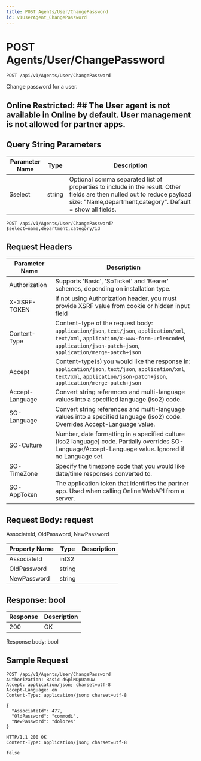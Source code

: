 ```yaml
---
title: POST Agents/User/ChangePassword
id: v1UserAgent_ChangePassword
---
```


# POST Agents/User/ChangePassword

```http
POST /api/v1/Agents/User/ChangePassword
```

Change password for a user.



## Online Restricted: ## The User agent is not available in Online by default. User management is not allowed for partner apps.





## Query String Parameters

| Parameter Name | Type |  Description |
|----------------|------|--------------|
| $select | string |  Optional comma separated list of properties to include in the result. Other fields are then nulled out to reduce payload size: "Name,department,category". Default = show all fields. |

```http
POST /api/v1/Agents/User/ChangePassword?$select=name,department,category/id
```


## Request Headers

| Parameter Name | Description |
|----------------|-------------|
| Authorization  | Supports 'Basic', 'SoTicket' and 'Bearer' schemes, depending on installation type. |
| X-XSRF-TOKEN   | If not using Authorization header, you must provide XSRF value from cookie or hidden input field |
| Content-Type | Content-type of the request body: `application/json`, `text/json`, `application/xml`, `text/xml`, `application/x-www-form-urlencoded`, `application/json-patch+json`, `application/merge-patch+json` |
| Accept         | Content-type(s) you would like the response in: `application/json`, `text/json`, `application/xml`, `text/xml`, `application/json-patch+json`, `application/merge-patch+json` |
| Accept-Language | Convert string references and multi-language values into a specified language (iso2) code. |
| SO-Language | Convert string references and multi-language values into a specified language (iso2) code. Overrides Accept-Language value. |
| SO-Culture | Number, date formatting in a specified culture (iso2 language) code. Partially overrides SO-Language/Accept-Language value. Ignored if no Language set. |
| SO-TimeZone | Specify the timezone code that you would like date/time responses converted to. |
| SO-AppToken | The application token that identifies the partner app. Used when calling Online WebAPI from a server. |

## Request Body: request  

AssociateId, OldPassword, NewPassword 

| Property Name | Type |  Description |
|----------------|------|--------------|
| AssociateId | int32 |  |
| OldPassword | string |  |
| NewPassword | string |  |


## Response: bool



| Response | Description |
|----------------|-------------|
| 200 | OK |

Response body: bool


## Sample Request

```http!
POST /api/v1/Agents/User/ChangePassword
Authorization: Basic dGplMDpUamUw
Accept: application/json; charset=utf-8
Accept-Language: en
Content-Type: application/json; charset=utf-8

{
  "AssociateId": 477,
  "OldPassword": "commodi",
  "NewPassword": "dolores"
}
```

```http_
HTTP/1.1 200 OK
Content-Type: application/json; charset=utf-8

false
```